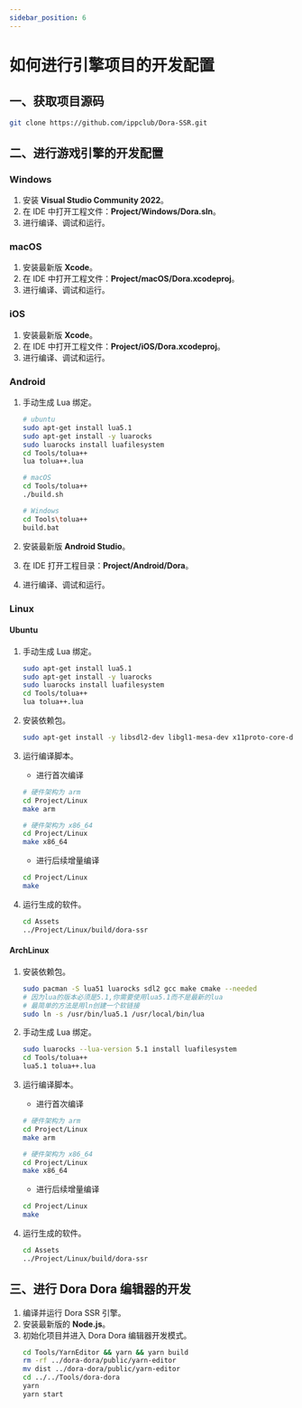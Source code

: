 ```yaml
---
sidebar_position: 6
---
```


# 如何进行引擎项目的开发配置

## 一、获取项目源码

```sh
git clone https://github.com/ippclub/Dora-SSR.git
```

## 二、进行游戏引擎的开发配置

### Windows

1. 安装 **Visual Studio Community 2022**。
2. 在 IDE 中打开工程文件：**Project/Windows/Dora.sln**。
3. 进行编译、调试和运行。

### macOS

1. 安装最新版 **Xcode**。
2. 在 IDE 中打开工程文件：**Project/macOS/Dora.xcodeproj**。
3. 进行编译、调试和运行。

### iOS

1. 安装最新版 **Xcode**。
2. 在 IDE 中打开工程文件：**Project/iOS/Dora.xcodeproj**。
3. 进行编译、调试和运行。

### Android

1. 手动生成 Lua 绑定。

   ```sh
   # ubuntu
   sudo apt-get install lua5.1
   sudo apt-get install -y luarocks
   sudo luarocks install luafilesystem
   cd Tools/tolua++
   lua tolua++.lua

   # macOS
   cd Tools/tolua++
   ./build.sh

   # Windows
   cd Tools\tolua++
   build.bat
   ```

2. 安装最新版 **Android Studio**。
3. 在 IDE 打开工程目录：**Project/Android/Dora**。
4. 进行编译、调试和运行。

### Linux

#### Ubuntu

1. 手动生成 Lua 绑定。
   ```sh
   sudo apt-get install lua5.1
   sudo apt-get install -y luarocks
   sudo luarocks install luafilesystem
   cd Tools/tolua++
   lua tolua++.lua
   ```
2. 安装依赖包。
   ```sh
   sudo apt-get install -y libsdl2-dev libgl1-mesa-dev x11proto-core-dev libx11-dev
   ```
3. 运行编译脚本。

   - 进行首次编译

   ```sh
   # 硬件架构为 arm
   cd Project/Linux
   make arm

   # 硬件架构为 x86_64
   cd Project/Linux
   make x86_64
   ```

   - 进行后续增量编译

   ```sh
   cd Project/Linux
   make
   ```

4. 运行生成的软件。
   ```sh
   cd Assets
   ../Project/Linux/build/dora-ssr
   ```

#### ArchLinux

1. 安装依赖包。

   ```sh
   sudo pacman -S lua51 luarocks sdl2 gcc make cmake --needed
   # 因为lua的版本必须是5.1,你需要使用lua5.1而不是最新的lua
   # 最简单的方法是用ln创建一个软链接
   sudo ln -s /usr/bin/lua5.1 /usr/local/bin/lua
   ```

2. 手动生成 Lua 绑定。

   ```sh
   sudo luarocks --lua-version 5.1 install luafilesystem
   cd Tools/tolua++
   lua5.1 tolua++.lua
   ```

3. 运行编译脚本。

   - 进行首次编译

   ```sh
   # 硬件架构为 arm
   cd Project/Linux
   make arm

   # 硬件架构为 x86_64
   cd Project/Linux
   make x86_64
   ```

   - 进行后续增量编译

   ```sh
   cd Project/Linux
   make
   ```

4. 运行生成的软件。
   ```sh
   cd Assets
   ../Project/Linux/build/dora-ssr
   ```

## 三、进行 Dora Dora 编辑器的开发

1. 编译并运行 Dora SSR 引擎。
2. 安装最新版的 **Node.js**。
3. 初始化项目并进入 Dora Dora 编辑器开发模式。
   ```sh
   cd Tools/YarnEditor && yarn && yarn build
   rm -rf ../dora-dora/public/yarn-editor
   mv dist ../dora-dora/public/yarn-editor
   cd ../../Tools/dora-dora
   yarn
   yarn start
   ```
